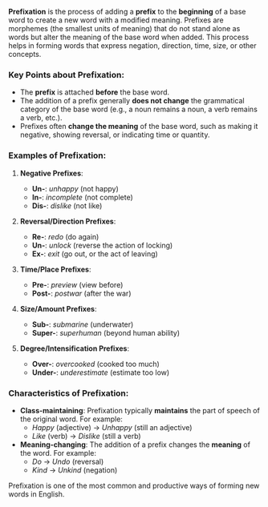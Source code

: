 **Prefixation** is the process of adding a **prefix** to the **beginning** of a base word to create a new word with a modified meaning. Prefixes are morphemes (the smallest units of meaning) that do not stand alone as words but alter the meaning of the base word when added. This process helps in forming words that express negation, direction, time, size, or other concepts.

### Key Points about Prefixation:

- The **prefix** is attached **before** the base word.
- The addition of a prefix generally **does not change** the grammatical category of the base word (e.g., a noun remains a noun, a verb remains a verb, etc.).
- Prefixes often **change the meaning** of the base word, such as making it negative, showing reversal, or indicating time or quantity.

### Examples of Prefixation:

1. **Negative Prefixes**:
    
    - **Un-**: _unhappy_ (not happy)
    - **In-**: _incomplete_ (not complete)
    - **Dis-**: _dislike_ (not like)
2. **Reversal/Direction Prefixes**:
    
    - **Re-**: _redo_ (do again)
    - **Un-**: _unlock_ (reverse the action of locking)
    - **Ex-**: _exit_ (go out, or the act of leaving)
3. **Time/Place Prefixes**:
    
    - **Pre-**: _preview_ (view before)
    - **Post-**: _postwar_ (after the war)
4. **Size/Amount Prefixes**:
    
    - **Sub-**: _submarine_ (underwater)
    - **Super-**: _superhuman_ (beyond human ability)
5. **Degree/Intensification Prefixes**:
    
    - **Over-**: _overcooked_ (cooked too much)
    - **Under-**: _underestimate_ (estimate too low)

### Characteristics of Prefixation:

- **Class-maintaining**: Prefixation typically **maintains** the part of speech of the original word. For example:
    - _Happy_ (adjective) → _Unhappy_ (still an adjective)
    - _Like_ (verb) → _Dislike_ (still a verb)
- **Meaning-changing**: The addition of a prefix changes the **meaning** of the word. For example:
    - _Do_ → _Undo_ (reversal)
    - _Kind_ → _Unkind_ (negation)

Prefixation is one of the most common and productive ways of forming new words in English.